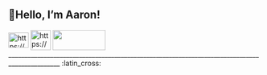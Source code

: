<h2 align="left">👋Hello, I’m Aaron!</h2>
<a href="https://www.linkedin.com/in/aarontekle/" target="blank"><img align="center" src="https://raw.githubusercontent.com/rahuldkjain/github-profile-readme-generator/master/src/images/icons/Social/linked-in-alt.svg" alt="https://www.linkedin.com/in/aarontekle/" height="30" width="40" target=”_blank”/></a>
<a href="https://huggingface.co/Aatekle" target="blank"><img align="center" src="https://cdn-lfs.hf.co/repos/96/a2/96a2c8468c1546e660ac2609e49404b8588fcf5a748761fa72c154b2836b4c83/9cf16f4f32604eaf76dabbdf47701eea5a768ebcc7296acc1d1758181f71db73?response-content-disposition=inline%3B+filename*%3DUTF-8%27%27hf-logo.png%3B+filename%3D%22hf-logo.png%22%3B&response-content-type=image%2Fpng&Expires=1738278114&Policy=eyJTdGF0ZW1lbnQiOlt7IkNvbmRpdGlvbiI6eyJEYXRlTGVzc1RoYW4iOnsiQVdTOkVwb2NoVGltZSI6MTczODI3ODExNH19LCJSZXNvdXJjZSI6Imh0dHBzOi8vY2RuLWxmcy5oZi5jby9yZXBvcy85Ni9hMi85NmEyYzg0NjhjMTU0NmU2NjBhYzI2MDllNDk0MDRiODU4OGZjZjVhNzQ4NzYxZmE3MmMxNTRiMjgzNmI0YzgzLzljZjE2ZjRmMzI2MDRlYWY3NmRhYmJkZjQ3NzAxZWVhNWE3NjhlYmNjNzI5NmFjYzFkMTc1ODE4MWY3MWRiNzM%7EcmVzcG9uc2UtY29udGVudC1kaXNwb3NpdGlvbj0qJnJlc3BvbnNlLWNvbnRlbnQtdHlwZT0qIn1dfQ__&Signature=ktAbEaBYpE4seXp5l07VIRxjlux2vQDGEnSRpGc3d9S4BMvKqRv1Q2IHz26VhWb27hdZAha4nElWRfRs6t73eQfpxHWV8gBwIPqYnFqF02FK5pq4x6skCJdwxxWKVb9UmOn8l9XNYziP0C4tP2xI5Ot%7ET7PL4pIR2C3CH77YuDSNwWP-tZCEm-zzfRvLL5UlpdZBX7PuBrQ0O62ZfkSpaHjVzVg4yYHR1pm40xoWwmnuIiBwkHp%7Ex4hM%7EiSNEMIqK0pnRfmCYjKj2ESENOmkoNwitGv-c%7E7euEQCbMOxgw8xVJBrd3PSYDGARpOxb-RtDIa1lqNzraczGITbs%7EY2ew__&Key-Pair-Id=K3RPWS32NSSJCE" alt="https://huggingface.co/Aatekle" height="40" width="40" target=”_blank”/></a>
<a href="https://www.kaggle.com/aarontekle" target="blank"><img align="center" src="https://upload.wikimedia.org/wikipedia/commons/7/7c/Kaggle_logo.png" height="40" width="105" target=”_blank”/></a>
______________________________________________________________________________________________  
:latin_cross:
</p>

